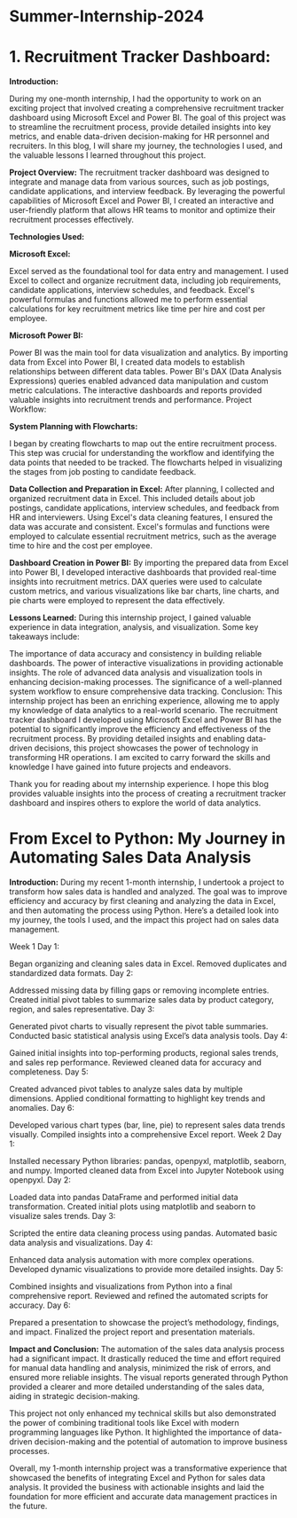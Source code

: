 # Summer-Internship-2024

# 1. Recruitment Tracker Dashboard:

**Introduction:**

During my one-month internship, I had the opportunity to work on an exciting project that involved creating a comprehensive recruitment tracker dashboard using Microsoft Excel and Power BI. The goal of this project was to streamline the recruitment process, provide detailed insights into key metrics, and enable data-driven decision-making for HR personnel and recruiters. In this blog, I will share my journey, the technologies I used, and the valuable lessons I learned throughout this project.

**Project Overview:**
The recruitment tracker dashboard was designed to integrate and manage data from various sources, such as job postings, candidate applications, and interview feedback. By leveraging the powerful capabilities of Microsoft Excel and Power BI, I created an interactive and user-friendly platform that allows HR teams to monitor and optimize their recruitment processes effectively.

**Technologies Used:**

**Microsoft Excel:**

Excel served as the foundational tool for data entry and management. I used Excel to collect and organize recruitment data, including job requirements, candidate applications, interview schedules, and feedback. Excel's powerful formulas and functions allowed me to perform essential calculations for key recruitment metrics like time per hire and cost per employee.

**Microsoft Power BI:**

Power BI was the main tool for data visualization and analytics. By importing data from Excel into Power BI, I created data models to establish relationships between different data tables. Power BI's DAX (Data Analysis Expressions) queries enabled advanced data manipulation and custom metric calculations. The interactive dashboards and reports provided valuable insights into recruitment trends and performance.
Project Workflow:

**System Planning with Flowcharts:**

I began by creating flowcharts to map out the entire recruitment process. This step was crucial for understanding the workflow and identifying the data points that needed to be tracked. The flowcharts helped in visualizing the stages from job posting to candidate feedback.


**Data Collection and Preparation in Excel:**
After planning, I collected and organized recruitment data in Excel. This included details about job postings, candidate applications, interview schedules, and feedback from HR and interviewers. Using Excel's data cleaning features, I ensured the data was accurate and consistent.
Excel's formulas and functions were employed to calculate essential recruitment metrics, such as the average time to hire and the cost per employee.


**Dashboard Creation in Power BI:**
By importing the prepared data from Excel into Power BI, I developed interactive dashboards that provided real-time insights into recruitment metrics. DAX queries were used to calculate custom metrics, and various visualizations like bar charts, line charts, and pie charts were employed to represent the data effectively.

**Lessons Learned:**
During this internship project, I gained valuable experience in data integration, analysis, and visualization. Some key takeaways include:

The importance of data accuracy and consistency in building reliable dashboards.
The power of interactive visualizations in providing actionable insights.
The role of advanced data analysis and visualization tools in enhancing decision-making processes.
The significance of a well-planned system workflow to ensure comprehensive data tracking.
Conclusion:
This internship project has been an enriching experience, allowing me to apply my knowledge of data analytics to a real-world scenario. The recruitment tracker dashboard I developed using Microsoft Excel and Power BI has the potential to significantly improve the efficiency and effectiveness of the recruitment process. By providing detailed insights and enabling data-driven decisions, this project showcases the power of technology in transforming HR operations. I am excited to carry forward the skills and knowledge I have gained into future projects and endeavors.

Thank you for reading about my internship experience. I hope this blog provides valuable insights into the process of creating a recruitment tracker dashboard and inspires others to explore the world of data analytics.









# From Excel to Python: My Journey in Automating Sales Data Analysis

**Introduction:**
During my recent 1-month internship, I undertook a project to transform how sales data is handled and analyzed. The goal was to improve efficiency and accuracy by first cleaning and analyzing the data in Excel, and then automating the process using Python. Here’s a detailed look into my journey, the tools I used, and the impact this project had on sales data management.




Week 1
Day 1:

Began organizing and cleaning sales data in Excel.
Removed duplicates and standardized data formats.
Day 2:

Addressed missing data by filling gaps or removing incomplete entries.
Created initial pivot tables to summarize sales data by product category, region, and sales representative.
Day 3:

Generated pivot charts to visually represent the pivot table summaries.
Conducted basic statistical analysis using Excel’s data analysis tools.
Day 4:

Gained initial insights into top-performing products, regional sales trends, and sales rep performance.
Reviewed cleaned data for accuracy and completeness.
Day 5:

Created advanced pivot tables to analyze sales data by multiple dimensions.
Applied conditional formatting to highlight key trends and anomalies.
Day 6:

Developed various chart types (bar, line, pie) to represent sales data trends visually.
Compiled insights into a comprehensive Excel report.
Week 2
Day 1:

Installed necessary Python libraries: pandas, openpyxl, matplotlib, seaborn, and numpy.
Imported cleaned data from Excel into Jupyter Notebook using openpyxl.
Day 2:

Loaded data into pandas DataFrame and performed initial data transformation.
Created initial plots using matplotlib and seaborn to visualize sales trends.
Day 3:

Scripted the entire data cleaning process using pandas.
Automated basic data analysis and visualizations.
Day 4:

Enhanced data analysis automation with more complex operations.
Developed dynamic visualizations to provide more detailed insights.
Day 5:

Combined insights and visualizations from Python into a final comprehensive report.
Reviewed and refined the automated scripts for accuracy.
Day 6:

Prepared a presentation to showcase the project’s methodology, findings, and impact.
Finalized the project report and presentation materials.

**Impact and Conclusion:**
The automation of the sales data analysis process had a significant impact. It drastically reduced the time and effort required for manual data handling and analysis, minimized the risk of errors, and ensured more reliable insights. The visual reports generated through Python provided a clearer and more detailed understanding of the sales data, aiding in strategic decision-making.

This project not only enhanced my technical skills but also demonstrated the power of combining traditional tools like Excel with modern programming languages like Python. It highlighted the importance of data-driven decision-making and the potential of automation to improve business processes.

Overall, my 1-month internship project was a transformative experience that showcased the benefits of integrating Excel and Python for sales data analysis. It provided the business with actionable insights and laid the foundation for more efficient and accurate data management practices in the future.

